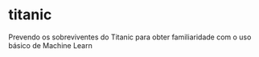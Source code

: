 # titanic
Prevendo os sobreviventes do Titanic para obter familiaridade com o uso básico de Machine Learn

